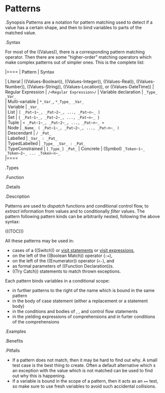 # Patterns

.Synopsis
Patterns are a notation for pattern matching used to detect if a value has a certain shape, 
and then to bind variables to parts of the matched value. 

.Syntax

For most of the ((Values)), there is a corresponding pattern matching operator. Then there are
some "higher-order" matching operators which make complex patterns out of simpler ones. 
This is the complete list:
 
|====
| Pattern              | Syntax                                                                      

| Literal              | ((Values-Boolean)), ((Values-Integer)), ((Values-Real)), ((Values-Number)), ((Values-String)), ((Values-Location)), or ((Values-DateTime))
| Regular Expression   | `/<Regular Expression>/`
| Variable declaration | `_Type_ _Var_`                                                              
| Multi-variable       | `*_Var_`, `*_Type_ _Var_`                                                   
| Variable             | `_Var_`                                                                     
| List                 | `[ _Pat~1~_, _Pat~2~_, ..., _Pat~n~_ ]`                                        
| Set                  | `{ _Pat~1~_, _Pat~2~_, ..., _Pat~n~_ }`                                        
| Tuple                | `< _Pat~1~_, _Pat~2~_, ..., _Pat~n~_ >`                                        
| Node                 | `_Name_ ( _Pat~1~_, _Pat~2~_, ..., _Pat~n~_ )`                                 
| Descendant           | `/ _Pat_`                                                                   
| Labelled             | `_Var_ : _Pat_`                                                              
| TypedLabelled        | `_Type_ _Var_ : _Pat_`                                                      
| TypeConstrained      |  `[_Type_] _Pat_`
| Concrete             | (Symbol) ` _Token~1~_ _Token~2~_ ... _Token~n~_ `                                                         
|====

.Types

.Function

.Details

.Description

Patterns are used to *dispatch* functions and conditional control flow, to *extract* information 
from values and to conditionally *filter* values. The pattern following pattern kinds can be arbitrarily nested, following
the above syntax:

(((TOC)))

All these patterns may be used in:

*  cases of a ((Switch)) or [visit statements]((Statements-Visit)) or [visit expressions]((Expressions-Visit)), 
*  on the left of the ((Boolean Match)) operator (`:=`),
*  on the left of the ((Enumerator)) operator (`<-`), and
*  as formal parameters of ((Function Declaration))s. 
*  ((Try Catch)) statements to match thrown exceptions.

Each pattern binds variables in a conditional scope:

* in further patterns to the right of the name which is bound in the same pattern
* in the body of case statement (either a replacement or a statement body) 
* in the conditions and bodies of <If>, <For>, and <While> control flow statements
* in the yielding expressions of comprehensions and in furter conditions of the comprehensions

.Examples


.Benefits

.Pitfalls

* If a pattern does not match, then it may be hard to find out why. A small test case is the best thing to create. Often a default alternative
which <Throw>s an exception with the value which is not matched can be used to find out why this is happening.
* If a variable is bound in the scope of a pattern, then it acts as an `==` test, so make sure to use fresh variables
to avoid such accidental collisions. 

